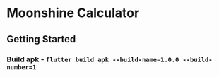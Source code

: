 # Moonshine Calculator

## Getting Started

### Build apk - `flutter build apk --build-name=1.0.0 --build-number=1`
